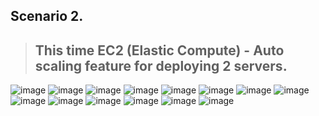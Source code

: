 ## Scenario 2. 

> ## This time EC2 (Elastic Compute) - Auto scaling feature for deploying 2 servers.
<img alt="image" src="https://github.com/Brindha-m/AWS_Games/assets/72887609/b379d754-1649-4b42-90fa-b371e3b7aaab">

<img alt="image" src="https://github.com/Brindha-m/AWS_Games/assets/72887609/4514af04-b30d-4889-bb3f-98848bdcd58c">
<img alt="image" src="https://github.com/Brindha-m/AWS_Games/assets/72887609/07021890-06ff-4c39-83a5-8fe3902c79b5">
<img alt="image" src="https://github.com/Brindha-m/AWS_Games/assets/72887609/74f6bccb-6910-400b-9d09-1e85b2b452ef">
<img alt="image" src="https://github.com/Brindha-m/AWS_Games/assets/72887609/98d5baba-5ad7-4983-bceb-988a7fed6db3">
<img alt="image" src="https://github.com/Brindha-m/AWS_Games/assets/72887609/2475db53-82c3-4e83-9306-1ab805acd9d4">

<img alt="image" src="https://github.com/Brindha-m/AWS_Games/assets/72887609/7aa9ceeb-7bde-4b42-bc92-313fd8e1f557">
<img alt="image" src="https://github.com/Brindha-m/AWS_Games/assets/72887609/7290d148-32e4-4c26-b3e5-68f57690ebc4">


<img alt="image" src="https://github.com/Brindha-m/AWS_Games/assets/72887609/7ade6b71-7a9e-44d4-b27b-da113ed33bac">

<img alt="image" src="https://github.com/Brindha-m/AWS_Games/assets/72887609/76c31874-d50f-4e3b-9d3f-302ef5b167e1">

<img alt="image" src="https://github.com/Brindha-m/AWS_Games/assets/72887609/926836aa-a8cb-4a49-a9b6-12f29a10d226">
<img alt="image" src="https://github.com/Brindha-m/AWS_Games/assets/72887609/77289bb3-866f-4480-a13b-924333b0c7ca">

<img alt="image" src="https://github.com/Brindha-m/AWS_Games/assets/72887609/e516865a-0c9e-4baa-a8a8-9201cfba28b4">


<img alt="image" src="https://github.com/Brindha-m/AWS_Games/assets/72887609/cf754dbe-0e73-4882-a2af-a0c184cd0ab9">

